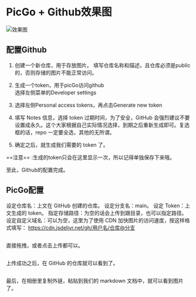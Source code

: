# PicGo + Github效果图

<img src="https://cdn.jsdelivr.net/gh/soeos/111@master/img/202308160447293.png" alt="效果图">


## 配置Github

1. 创建一个新仓库，用于存放图片。
   填写仓库名称和描述，且仓库必须是public的，否则存储的图片不能正常访问。
    <img src="https://cdn.jsdelivr.net/gh/soeos/111@master/img/202308160455206.png" alt="">
2. 生成一个token，用于picGo访问github  
   选择左侧菜单的Developer settings
   

3. 选择左侧Personal access tokens，再点击Generate new token
   <img src="https://cdn.jsdelivr.net/gh/soeos/111@master/img/202308160458196.png" alt="">
   

5. 填写 Notes 信息，选择 token 过期时间，为了安全，GitHub 会强烈建议不要设置成永久。这个大家根据自己实际情况选择，到期之后重新生成即可。复选框的话，repo 一定要全选，其他的无所谓。
   <img src="https://cdn.jsdelivr.net/gh/soeos/111@master/img/202308160500272.png" alt="">



7. 确定之后，就生成我们需要的 token 了。
   <img src="https://cdn.jsdelivr.net/gh/soeos/111@master/img/202308160455206.png" alt="">

==注意== :生成的token只会在这里显示一次，所以记得单独保存下来哦。

至此，Github的配置完成。

## PicGo配置

设定仓库名：上文在 GitHub 创建的仓库。
设定分支名：main。
设定 Token：上文生成的 token。
指定存储路径：为空的话会上传到跟目录，也可以指定路径。
设定自定义域名：可以为空，这里为了使用 CDN 加快图片的访问速度，按这样格式填写：
https://cdn.jsdelivr.net/gh/用户名/仓库@分支

<img src="https://cdn.jsdelivr.net/gh/soeos/111@master/img/202308160501029.png" alt="">

直接拖拽，或者点击上传都可以。

<img src="https://cdn.jsdelivr.net/gh/soeos/111@master/img/202308160503032.png" alt="">

上传成功之后，在 GitHub 的仓库就可以看到了。

<img src="https://cdn.jsdelivr.net/gh/soeos/111@master/img/202308160455206.png" alt="">

最后，在相册里复制外链，粘贴到我们的 markdown 文档中，就可以看到图片了。
